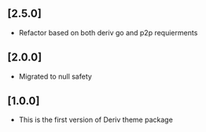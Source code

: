## [2.5.0]
- Refactor based on both deriv go and p2p requierments

## [2.0.0]
- Migrated to null safety

## [1.0.0]
- This is the first version of Deriv theme package
